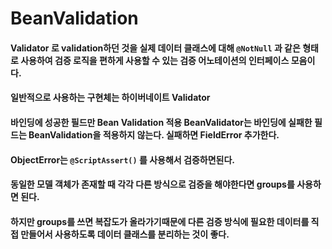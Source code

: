 # BeanValidation

#### Validator 로 validation하던 것을 실제 데이터 클래스에 대해 `@NotNull` 과 같은 형태로 사용하여 검증 로직을 편하게 사용할 수 있는 검증 어노테이션의 인터페이스 모음이다.
#### 일반적으로 사용하는 구현체는 하이버네이트 Validator

#### 바인딩에 성공한 필드만 Bean Validation 적용 BeanValidator는 바인딩에 실패한 필드는 BeanValidation을 적용하지 않는다. 실패하면 FieldError 추가한다.

#### ObjectError는 `@ScriptAssert()` 를 사용해서 검증하면된다.

#### 동일한 모델 객체가 존재할 때 각각 다른 방식으로 검증을 해야한다면 groups를 사용하면 된다. 

#### 하지만 groups를 쓰면 복잡도가 올라가기때문에 다른 검증 방식에 필요한 데이터를 직접 만들어서 사용하도록 데이터 클래스를 분리하는 것이 좋다. 